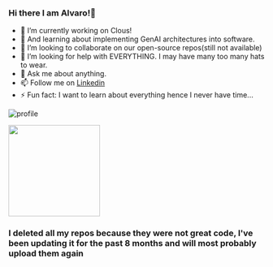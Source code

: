 ### Hi there I am Alvaro!👋

- 🔭 I’m currently working on Clous!
- 🌱 And learning about implementing GenAI architectures into software.
- 👯 I’m looking to collaborate on our open-source repos(still not available)
- 🤔 I’m looking for help with EVERYTHING. I may have many too many hats to wear. 
- 💬 Ask me about anything.
- 📫 Follow me on [Linkedin](https://www.linkedin.com/in/alvarovillalbaperez/)
- ⚡ Fun fact: I want to learn about everything hence I never have time...

![profile](https://user-images.githubusercontent.com/87529457/156182981-0a437d86-5c92-4e1d-8335-7a3b8b0162f7.gif)

<img height="180em" src="https://github-readme-stats.vercel.app/api?username=alvarovillalbaa&show_icons=true&hide_border=true&&count_private=true&include_all_commits=true" />

### I deleted all my repos because they were not great code, I've been updating it for the past 8 months and will most probably upload them again

